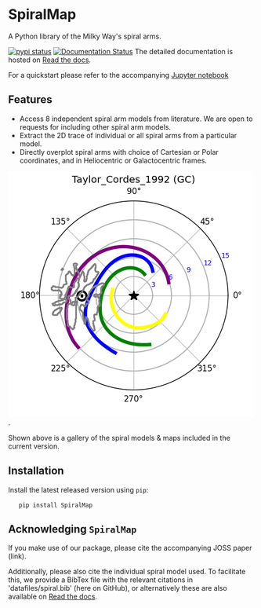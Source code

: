 # SpiralMap 
A Python library of the Milky Way's spiral arms. 

[![pypi status](https://img.shields.io/pypi/v/SpiralMap.svg?logo=pypi&logoColor=white&label=PyPI)](https://pypi.org/project/SpiralMap/)
[![Documentation Status](https://app.readthedocs.org/projects/spiralmap/badge/?version=latest)](https://spiralmap.readthedocs.io/en/latest/?badge=latest)
The detailed documentation is hosted on [Read the docs](https://spiralmap.readthedocs.io/en/latest/#api-docs).

For a quickstart please refer to the accompanying [Jupyter notebook](https://github.com/Abhaypru/SpiralMap/blob/main/demo_spiralmap.ipynb)


## Features
+ Access 8 independent spiral arm models from literature. We are open to requests for including other spiral arm models. 
+ Extract the 2D trace of individual or all spiral arms from a particular model.
+ Directly overplot spiral arms with choice of Cartesian or Polar coordinates, and in Heliocentric or Galactocentric frames.


![image info](src/SpiralMap/movie_.gif).

Shown above is a gallery of the spiral models & maps included in the current version. 



Installation
-------------

Install the latest released version using ``pip``:

```
   pip install SpiralMap
```


Acknowledging ``SpiralMap``
---------------------------------------
If you make use of our package, please cite the accompanying JOSS paper (link). 

Additionally, please also cite the individual spiral model used. To facilitate this, we provide a BibTex file with the relevant citations in 'datafiles/spiral.bib' (here on GitHub),
or alternatively these are also available on [Read the docs](https://spiralmap.readthedocs.io/en/latest/#api-docs).

